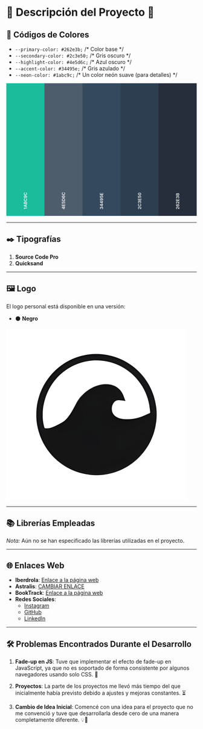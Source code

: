 # 🌟 **Descripción del Proyecto** 🌟

## 🎨 **Códigos de Colores**

- `--primary-color: #262e3b;`  /* Color base */
- `--secondary-color: #2c3e50;`  /* Gris oscuro */
- `--highlight-color: #4e5d6c;`  /* Azul oscuro */
- `--accent-color: #34495e;`  /* Gris azulado */
- `--neon-color: #1abc9c;`  /* Un color neón suave (para detalles) */

![Ejemplo de Paleta de Colores](img/Paleta.PNG) <!-- Añadir imagen de la paleta de colores -->
- - -
## ✒️ **Tipografías**

1. **Source Code Pro** 
2. **Quicksand**
- - -

## 🖼️ **Logo**

El logo personal está disponible en una versión:
- ⚫ **Negro**

![Logo en Negro](img/logotipo.png)
- - -

## 📚 **Librerías Empleadas**

*Nota:* Aún no se han especificado las librerías utilizadas en el proyecto.
- - -

## 🌐 **Enlaces Web**

- **Iberdrola**: [Enlace a la página web](https://ismavargass.github.io/Iberdrola/)
- **Astralis**: [CAMBIAR ENLACE](https://github.com/savamidev/Astralis)
- **BookTrack**: [Enlace a la página web](https://github.com/Proyecto-BookTrack/Proyecto-BookTrack)
- **Redes Sociales**:
  - [Instagram](https://instagram.com/ismavargass)
  - [GitHub](https://github.com/IsmaVargass) 
  - [LinkedIn](https://www.linkedin.com/in/ismael-vargas-duque/) 
- - -

## 🛠️ **Problemas Encontrados Durante el Desarrollo**

1. **Fade-up en JS**: Tuve que implementar el efecto de fade-up en JavaScript, ya que no es soportado de forma consistente por algunos navegadores usando solo CSS. 🔧

2. **Proyectos**: La parte de los proyectos me llevó más tiempo del que inicialmente había previsto debido a ajustes y mejoras constantes. ⏳

3. **Cambio de Idea Inicial**: Comencé con una idea para el proyecto que no me convenció y tuve que desarrollarla desde cero de una manera completamente diferente. 💡🔄
